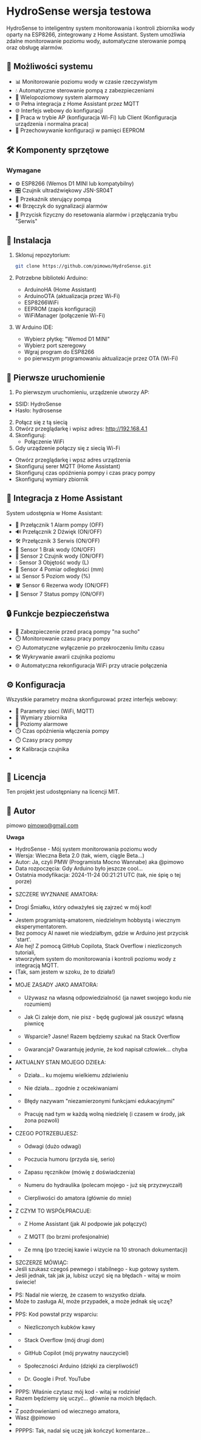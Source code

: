 # HydroSense wersja testowa

HydroSense to inteligentny system monitorowania i kontroli zbiornika wody oparty na ESP8266, zintegrowany z Home Assistant. System umożliwia zdalne monitorowanie poziomu wody, automatyczne sterowanie pompą oraz obsługę alarmów.

## 🌟 Możliwości systemu

- 📊 Monitorowanie poziomu wody w czasie rzeczywistym
- 💧 Automatyczne sterowanie pompą z zabezpieczeniami
- 🚨 Wielopoziomowy system alarmowy
- 🌐 Pełna integracja z Home Assistant przez MQTT
- 🌐 Interfejs webowy do konfiguracji
- 📶 Praca w trybie AP (konfiguracja Wi-Fi) lub Client (Konfiguracja urządzenia i normalna praca)
- 💾 Przechowywanie konfiguracji w pamięci EEPROM

## 🛠️ Komponenty sprzętowe

### Wymagane

- ⚙️ ESP8266 (Wemos D1 MINI lub kompatybilny)
- 🎛️ Czujnik ultradźwiękowy JSN-SR04T
- 🔌 Przekaźnik sterujący pompą
- 🔊 Brzęczyk do sygnalizacji alarmów
- 🔘 Przycisk fizyczny do resetowania alarmów i przęłączania trybu "Serwis"

## 🚀 Instalacja

1. Sklonuj repozytorium:

   ```bash
   git clone https://github.com/pimowo/HydroSense.git
   ```

2. Potrzebne biblioteki Arduino:

   - ArduinoHA (Home Assistant)
   - ArduinoOTA (aktualizacja przez Wi-Fi)
   - ESP8266WiFi
   - EEPROM (zapis konfiguracji)
   - WiFiManager (połączenie Wi-Fi)

3. W Arduino IDE:

   - Wybierz płytkę: "Wemod D1 MINI"
   - Wybierz port szeregowy
   - Wgraj program do ESP8266
   - po pierwszym programowaniu aktualizacje przez OTA (Wi-Fi)

## 🏁 Pierwsze uruchomienie

1. Po pierwszym uruchomieniu, urządzenie utworzy AP:
  - SSID: HydroSense
  - Hasło: hydrosense
2. Połącz się z tą siecią
3. Otwórz przeglądarkę i wpisz adres: http://192.168.4.1
4. Skonfiguruj:
   - Połączenie WiFi
5. Gdy urządzenie połączy się z siecią Wi-Fi
  - Otwórz przeglądarkę i wpsz adres urządzenia
  - Skonfiguruj serer MQTT (Home Assistant)
  - Skonfiguruj czas opóźnienia pompy i czas pracy pompy
  - Skonfiguruj wymiary zbiornik 

## 🏡 Integracja z Home Assistant

System udostępnia w Home Assistant:

- 🚨  Przełącznik 1 Alarm pompy (OFF)
- 🔊  Przełącznik 2 Dźwięk (ON/OFF)
- 🛠️  Przełącznik 3 Serwis (ON/OFF)
- 🚱  Sensor 1 Brak wody (ON/OFF)
- 🌊  Sensor 2 Czujnik wody (ON/OFF)
- 💧  Sensor 3 Objętość wody (L)
- 📏  Sensor 4 Pomiar odległości (mm)
- 📊  Sensor 5 Poziom wody (%)
- 🪣  Sensor 6 Rezerwa wody (ON/OFF)
- 🔌  Sensor 7 Status pompy (ON/OFF)

## 🔒 Funkcje bezpieczeństwa

- 🚱 Zabezpieczenie przed pracą pompy "na sucho"
- ⏱️ Monitorowanie czasu pracy pompy
- ⏲️ Automatyczne wyłączenie po przekroczeniu limitu czasu
- 🛠️ Wykrywanie awarii czujnika poziomu
- 🌐 Automatyczna rekonfiguracja WiFi przy utracie połączenia

## ⚙️ Konfiguracja

Wszystkie parametry można skonfigurować przez interfejs webowy:

- 📶 Parametry sieci (WiFi, MQTT)
- 📏 Wymiary zbiornika
- 🚨 Poziomy alarmowe
- ⏱️ Czas opóźnienia włączenia pompy
- ⏱️ Czasy pracy pompy
- 🛠️ Kalibracja czujnika
- 
## 📜 Licencja

Ten projekt jest udostępniany na licencji MIT.

## 👤 Autor

pimowo
pimowo@gmail.com

**Uwaga**

 * HydroSense - Mój system monitorowania poziomu wody
 * Wersja: Wieczna Beta 2.0 (tak, wiem, ciągle Beta...)
 * Autor: Ja, czyli PMW (Programista Mocno Wannabe) aka @pimowo
 * Data rozpoczęcia: Gdy Arduino było jeszcze cool...
 * Ostatnia modyfikacja: 2024-11-24 00:21:21 UTC (tak, nie śpię o tej porze)
 * 
 * SZCZERE WYZNANIE AMATORA:
 * 
 * Drogi Śmiałku, który odważyłeś się zajrzeć w mój kod!
 * 
 * Jestem programistą-amatorem, niedzielnym hobbystą i wiecznym eksperymentatorem.
 * Bez pomocy AI nawet nie wiedziałbym, gdzie w Arduino jest przycisk 'start'.
 * Ale hej! Z pomocą GitHub Copilota, Stack Overflow i niezliczonych tutoriali,
 * stworzyłem system do monitorowania i kontroli poziomu wody z integracją MQTT.
 * (Tak, sam jestem w szoku, że to działa!)
 * 
 * MOJE ZASADY JAKO AMATORA:
 * - Używasz na własną odpowiedzialność (ja nawet swojego kodu nie rozumiem)
 * - Jak Ci zaleje dom, nie pisz - będę guglowal jak osuszyć własną piwnicę
 * - Wsparcie? Jasne! Razem będziemy szukać na Stack Overflow
 * - Gwarancja? Gwarantuję jedynie, że kod napisał człowiek... chyba
 * 
 * AKTUALNY STAN MOJEGO DZIEŁA:
 * - Działa... ku mojemu wielkiemu zdziwieniu
 * - Nie działa... zgodnie z oczekiwaniami
 * - Błędy nazywam "niezamierzonymi funkcjami edukacyjnymi"
 * - Pracuję nad tym w każdą wolną niedzielę (i czasem w środy, jak żona pozwoli)
 * 
 * CZEGO POTRZEBUJESZ:
 * - Odwagi (dużo odwagi)
 * - Poczucia humoru (przyda się, serio)
 * - Zapasu ręczników (mówię z doświadczenia)
 * - Numeru do hydraulika (polecam mojego - już się przyzwyczaił)
 * - Cierpliwości do amatora (głównie do mnie)
 * 
 * Z CZYM TO WSPÓŁPRACUJE:
 * - Z Home Assistant (jak AI podpowie jak połączyć)
 * - Z MQTT (bo brzmi profesjonalnie)
 * - Ze mną (po trzeciej kawie i wizycie na 10 stronach dokumentacji)
 * 
 * SZCZERZE MÓWIĄC:
 * Jeśli szukasz czegoś pewnego i stabilnego - kup gotowy system.
 * Jeśli jednak, tak jak ja, lubisz uczyć się na błędach - witaj w moim świecie!
 * 
 * PS: Nadal nie wierzę, że czasem to wszystko działa.
 * Może to zasługa AI, może przypadek, a może jednak się uczę?
 * 
 * PPS: Kod powstał przy wsparciu:
 * - Niezliczonych kubków kawy
 * - Stack Overflow (mój drugi dom)
 * - GitHub Copilot (mój prywatny nauczyciel)
 * - Społeczności Arduino (dzięki za cierpliwość!)
 * - Dr. Google i Prof. YouTube
 * 
 * PPPS: Właśnie czytasz mój kod - witaj w rodzinie!
 * Razem będziemy się uczyć... głównie na moich błędach.
 * 
 * Z pozdrowieniami od wiecznego amatora,
 * Wasz @pimowo
 * 
 * PPPPS: Tak, nadal się uczę jak kończyć komentarze...
```
